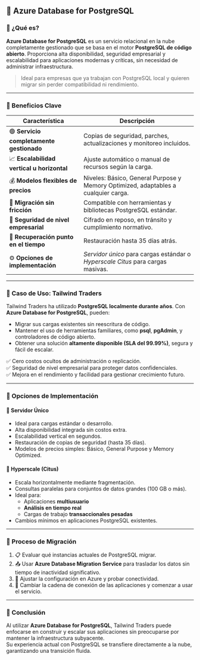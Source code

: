 

## 🐘 Azure Database for PostgreSQL

### 🧠 ¿Qué es?

**Azure Database for PostgreSQL** es un servicio relacional en la nube completamente gestionado que se basa en el motor **PostgreSQL de código abierto**. Proporciona alta disponibilidad, seguridad empresarial y escalabilidad para aplicaciones modernas y críticas, sin necesidad de administrar infraestructura.

> Ideal para empresas que ya trabajan con PostgreSQL local y quieren migrar sin perder compatibilidad ni rendimiento.

---

### 🎯 Beneficios Clave

| Característica | Descripción |
|----------------|-------------|
| 🟢 **Servicio completamente gestionado** | Copias de seguridad, parches, actualizaciones y monitoreo incluidos. |
| 📈 **Escalabilidad vertical u horizontal** | Ajuste automático o manual de recursos según la carga. |
| 💰 **Modelos flexibles de precios** | Niveles: Básico, General Purpose y Memory Optimized, adaptables a cualquier carga. |
| 🔄 **Migración sin fricción** | Compatible con herramientas y bibliotecas PostgreSQL estándar. |
| 🔐 **Seguridad de nivel empresarial** | Cifrado en reposo, en tránsito y cumplimiento normativo. |
| 💾 **Recuperación punto en el tiempo** | Restauración hasta 35 días atrás. |
| ⚙️ **Opciones de implementación** | *Servidor único* para cargas estándar o *Hyperscale Citus* para cargas masivas. |

---

### 🧰 Caso de Uso: Tailwind Traders

Tailwind Traders ha utilizado **PostgreSQL localmente durante años**. Con **Azure Database for PostgreSQL**, pueden:

- Migrar sus cargas existentes sin reescritura de código.
- Mantener el uso de herramientas familiares, como **psql**, **pgAdmin**, y controladores de código abierto.
- Obtener una solución **altamente disponible (SLA del 99.99%)**, segura y fácil de escalar.

✅ Cero costos ocultos de administración o replicación.  
✅ Seguridad de nivel empresarial para proteger datos confidenciales.  
✅ Mejora en el rendimiento y facilidad para gestionar crecimiento futuro.

---

### 🧩 Opciones de Implementación

#### 🔹 Servidor Único

- Ideal para cargas estándar o desarrollo.
- Alta disponibilidad integrada sin costos extra.
- Escalabilidad vertical en segundos.
- Restauración de copias de seguridad (hasta 35 días).
- Modelos de precios simples: Básico, General Purpose y Memory Optimized.

#### 🔸 Hyperscale (Citus)

- Escala horizontalmente mediante fragmentación.
- Consultas paralelas para conjuntos de datos grandes (100 GB o más).
- Ideal para:
  - Aplicaciones **multiusuario**
  - **Análisis en tiempo real**
  - Cargas de trabajo **transaccionales pesadas**
- Cambios mínimos en aplicaciones PostgreSQL existentes.

---

### 🚀 Proceso de Migración

1. 📋 Evaluar qué instancias actuales de PostgreSQL migrar.
2. 📤 Usar **Azure Database Migration Service** para trasladar los datos sin tiempo de inactividad significativo.
3. 🔧 Ajustar la configuración en Azure y probar conectividad.
4. 🔁 Cambiar la cadena de conexión de las aplicaciones y comenzar a usar el servicio.

---

### 🎯 Conclusión

Al utilizar **Azure Database for PostgreSQL**, Tailwind Traders puede enfocarse en construir y escalar sus aplicaciones sin preocuparse por mantener la infraestructura subyacente.  
Su experiencia actual con PostgreSQL se transfiere directamente a la nube, garantizando una transición fluida.

